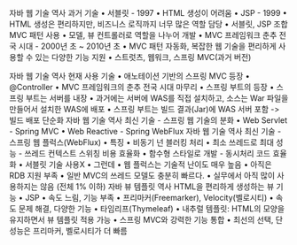 자바 웹 기술 역사
과거 기술
• 서블릿 - 1997
• HTML 생성이 어려움
• JSP - 1999
• HTML 생성은 편리하지만, 비즈니스 로직까지 너무 많은 역할 담당
• 서블릿, JSP 조합 MVC 패턴 사용
• 모델, 뷰 컨트롤러로 역할을 나누어 개발
• MVC 프레임워크 춘추 전국 시대 - 2000년 초 ~ 2010년 초
• MVC 패턴 자동화, 복잡한 웹 기술을 편리하게 사용할 수 있는 다양한 기능 지원
• 스트럿츠, 웹워크, 스프링 MVC(과거 버전)


자바 웹 기술 역사
현재 사용 기술
• 애노테이션 기반의 스프링 MVC 등장
• @Controller
• MVC 프레임워크의 춘추 전국 시대 마무리
• 스프링 부트의 등장
• 스프링 부트는 서버를 내장
• 과거에는 서버에 WAS를 직접 설치하고, 소스는 War 파일을 만들어서 설치한 WAS에 배포
• 스프링 부트는 빌드 결과(Jar)에 WAS 서버 포함 -> 빌드 배포 단순화
자바 웹 기술 역사
최신 기술 - 스프링 웹 기술의 분화
• Web Servlet - Spring MVC
• Web Reactive - Spring WebFlux
자바 웹 기술 역사
최신 기술 - 스프링 웹 플럭스(WebFlux)
• 특징
• 비동기 넌 블러킹 처리
• 최소 쓰레드로 최대 성능 - 쓰레드 컨텍스트 스위칭 비용 효율화
• 함수형 스타일로 개발 - 동시처리 코드 효율화
• 서블릿 기술 사용X
• 그런데
• 웹 플럭스는 기술적 난이도 매우 높음
• 아직은 RDB 지원 부족
• 일반 MVC의 쓰레드 모델도 충분히 빠르다.
• 실무에서 아직 많이 사용하지는 않음 (전체 1% 이하)
자바 뷰 템플릿 역사
HTML을 편리하게 생성하는 뷰 기능
• JSP
• 속도 느림, 기능 부족
• 프리마커(Freemarker), Velocity(벨로시티)
• 속도 문제 해결, 다양한 기능
• 타임리프(Thymeleaf)
• 내추럴 템플릿: HTML의 모양을 유지하면서 뷰 템플릿 적용 가능
• 스프링 MVC와 강력한 기능 통합
• 최선의 선택, 단 성능은 프리마커, 벨로시티가 더 빠름
